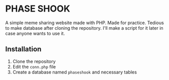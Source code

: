 # PHASE SHOOK

A simple meme sharing website made with PHP. Made for practice. Tedious to make database after cloning the repository. I'll make a script for it later in case anyone wants to use it.

## Installation

1. Clone the repository
2. Edit the `conn.php` file
3. Create a database named `phaseshook` and necessary tables